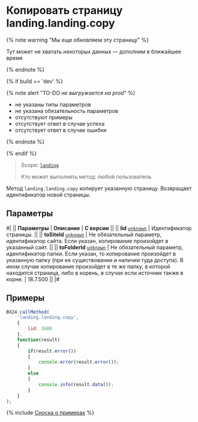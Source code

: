 # Копировать страницу landing.landing.copy

{% note warning "Мы еще обновляем эту страницу" %}

Тут может не хватать некоторых данных — дополним в ближайшее время

{% endnote %}

{% if build == 'dev' %}

{% note alert "TO-DO _не выгружается на prod_" %}

- не указаны типы параметров
- не указана обязательность параметров
- отсутствуют примеры
- отсутствует ответ в случае успеха
- отсутствует ответ в случае ошибки

{% endnote %}

{% endif %}

> Scope: [`landing`](../../../scopes/permissions.md)
>
> Кто может выполнять метод: любой пользователь

Метод `landing.landing.copy` копирует указанную страницу. Возвращает идентификатор новой страницы.

## Параметры

#|
|| **Параметры** | **Описание** | **С версии** ||
|| **lid**
[`unknown`](../../../data-types.md) | Идентификатор страницы. ||
|| **toSiteId**
[`unknown`](../../../data-types.md) | Не обязательный параметр, идентификатор сайта. Если указан, копирование произойдет в указанный сайт. ||
|| **toFolderId**
[`unknown`](../../../data-types.md) | Не обязательный параметр, идентификатор папки. Если указан, то копирование произойдет в указанную папку (при ее существовании и наличии туда доступа). В ином случае копирование произойдет в те же папку, в которой находится страница, либо в корень, в случае если источник также в корне. | 18.7.500 ||
|#

## Примеры

```js
BX24.callMethod(
    'landing.landing.copy',
    {
        lid: 1688
    },
    function(result)
    {
        if(result.error())
        {
            console.error(result.error());
        }
        else
        {
            console.info(result.data());
        }
    }
);
```

{% include [Сноска о примерах](../../../../_includes/examples.md) %}